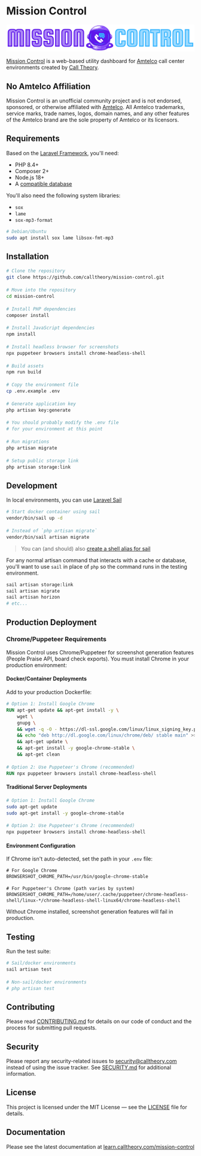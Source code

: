# Mission Control

![Mission Control Logo](public/images/mission-control-wordmark.png)


[Mission Control](https://calltheory.com/mission-control) is a web-based utility dashboard for [Amtelco](https://callcenter.amtelco.com) call center environments created by [Call Theory](https://calltheory.com).


## No Amtelco Affiliation

Mission Control is an unofficial community project and is not endorsed, sponsored, or otherwise affiliated with [Amtelco](https://www.amtelco.com). All Amtelco trademarks, service marks, trade names, logos, domain names, and any other features of the Amtelco brand are the sole property of Amtelco or its licensors.

## Requirements

Based on the [Laravel Framework](https://laravel.com), you'll need:

- PHP 8.4+
- Composer 2+
- Node.js 18+
- A [compatible database](https://laravel.com/docs/12.x/database)

You'll also need the following system libraries:

- `sox`
- `lame`
- `sox-mp3-format`

```bash
# Debian/Ubuntu
sudo apt install sox lame libsox-fmt-mp3
```

## Installation

```bash
# Clone the repository
git clone https://github.com/calltheory/mission-control.git

# Move into the repository
cd mission-control

# Install PHP dependencies
composer install

# Install JavaScript dependencies
npm install

# Install headless browser for screenshots
npx puppeteer browsers install chrome-headless-shell

# Build assets
npm run build

# Copy the environment file
cp .env.example .env

# Generate application key
php artisan key:generate

# You should probably modify the .env file 
# for your environment at this point

# Run migrations
php artisan migrate

# Setup public storage link
php artisan storage:link
```

## Development

In local environments, you can use [Laravel Sail](https://laravel.com/docs/12.x/sail)

```bash
# Start docker container using sail
vendor/bin/sail up -d

# Instead of `php artisan migrate`
vendor/bin/sail artisan migrate
```

> You can (and should) also [create a shell alias for sail](https://laravel.com/docs/12.x/sail#configuring-a-shell-alias)

For any normal artisan command that interacts with a cache or database, you'll want to use `sail` in place of `php` so the command runs in the testing environment. 

```bash
sail artisan storage:link
sail artisan migrate
sail artisan horizon
# etc...
```

## Production Deployment

### Chrome/Puppeteer Requirements

Mission Control uses Chrome/Puppeteer for screenshot generation features (People Praise API, board check exports). You must install Chrome in your production environment:

#### Docker/Container Deployments

Add to your production Dockerfile:

```dockerfile
# Option 1: Install Google Chrome
RUN apt-get update && apt-get install -y \
    wget \
    gnupg \
    && wget -q -O - https://dl-ssl.google.com/linux/linux_signing_key.pub | apt-key add - \
    && echo "deb http://dl.google.com/linux/chrome/deb/ stable main" >> /etc/apt/sources.list.d/google.list \
    && apt-get update \
    && apt-get install -y google-chrome-stable \
    && apt-get clean

# Option 2: Use Puppeteer's Chrome (recommended)
RUN npx puppeteer browsers install chrome-headless-shell
```

#### Traditional Server Deployments

```bash
# Option 1: Install Google Chrome
sudo apt-get update
sudo apt-get install -y google-chrome-stable

# Option 2: Use Puppeteer's Chrome (recommended)
npx puppeteer browsers install chrome-headless-shell
```

#### Environment Configuration

If Chrome isn't auto-detected, set the path in your `.env` file:

```env
# For Google Chrome
BROWSERSHOT_CHROME_PATH=/usr/bin/google-chrome-stable

# For Puppeteer's Chrome (path varies by system)
BROWSERSHOT_CHROME_PATH=/home/user/.cache/puppeteer/chrome-headless-shell/linux-*/chrome-headless-shell-linux64/chrome-headless-shell
```

Without Chrome installed, screenshot generation features will fail in production.

## Testing

Run the test suite:

```bash
# Sail/docker environments
sail artisan test

# Non-sail/docker environments
# php artisan test
```

## Contributing

Please read [CONTRIBUTING.md](CONTRIBUTING.md) for details on our code of conduct and the process for submitting pull requests.

## Security

Please report any security-related issues to [security@calltheory.com](mailto:security@calltheory.com) instead of using the issue tracker. See [SECURITY.md](SECURITY.md) for additional information.

## License

This project is licensed under the MIT License — see the [LICENSE](LICENSE) file for details.

## Documentation

Please see the latest documentation at [learn.calltheory.com/mission-control](https://learn.calltheory.com/mission-control)
